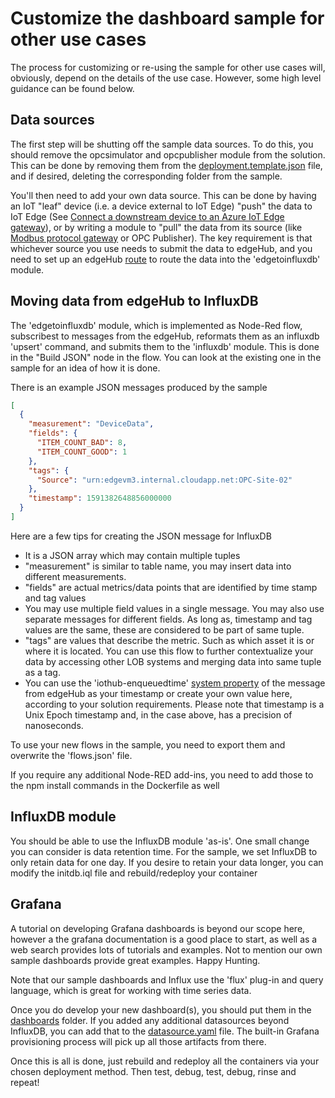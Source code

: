 # Customize the dashboard sample for other use cases

The process for customizing or re-using the sample for other use cases will, obviously, depend on the details of the use case.  However, some high level guidance can be found below.

## Data sources

The first step will be shutting off the sample data sources. To do this, you should remove the opcsimulator and opcpublisher module from the solution. This can be done by removing them from the [deployment.template.json](/deployment.template.json) file, and if desired, deleting the corresponding folder from the sample.

You'll then need to add your own data source.  This can be done by having an IoT "leaf" device (i.e. a device external to IoT Edge) "push" the data to IoT Edge (See [Connect a downstream device to an Azure IoT Edge gateway](https://docs.microsoft.com/en-us/azure/iot-edge/how-to-connect-downstream-device)), or by writing a module to "pull" the data from its source (like [Modbus protocol gateway](https://docs.microsoft.com/en-us/azure/iot-edge/deploy-modbus-gateway) or OPC Publisher).  The key requirement is that whichever source you use needs to submit the data to edgeHub, and you need to set up an edgeHub [route](https://docs.microsoft.com/en-us/azure/iot-edge/module-composition#declare-routes) to route the data into the 'edgetoinfluxdb' module.

## Moving data from edgeHub to InfluxDB

The 'edgetoinfluxdb' module, which is implemented as Node-Red flow, subscribest to messages from the edgeHub, reformats them as an influxdb 'upsert' command, and submits them to the 'influxdb' module.  This is done in the "Build JSON" node in the flow. You can look at the existing one in the sample for an idea of how it is done.

There is an example JSON messages produced by the sample

```json
[
  {
    "measurement": "DeviceData",
    "fields": {
      "ITEM_COUNT_BAD": 8,
      "ITEM_COUNT_GOOD": 1
    },
    "tags": {
      "Source": "urn:edgevm3.internal.cloudapp.net:OPC-Site-02"
    },
    "timestamp": 1591382648856000000
  }
]
```

Here are a few tips for creating the JSON message for InfluxDB

- It is a JSON array which may contain multiple tuples
- "measurement" is similar to table name, you may insert data into different measurements.
- "fields" are actual metrics/data points that are identified by time stamp and tag values
- You may use multiple field values in a single message. You may also use separate messages for different fields. As long as, timestamp and tag values are the same, these are considered to be part of same tuple.
- "tags" are values that describe the metric. Such as which asset it is or where it is located. You can use this flow to further contextualize your data by accessing other LOB systems and merging data into same tuple as a tag.
- You can use the 'iothub-enqueuedtime' [system property](https://docs.microsoft.com/en-us/azure/iot-hub/iot-hub-devguide-messages-construct#system-properties-of-d2c-iot-hub-messages) of the message from edgeHub as your timestamp or create your own value here, according to your solution requirements.  Please note that timestamp is a Unix Epoch timestamp and, in the case above, has a precision of nanoseconds.

To use your new flows in the sample, you need to export them and overwrite the 'flows.json' file.  

If you require any additional Node-RED add-ins, you need to add those to the npm install commands in the Dockerfile as well

## InfluxDB module

You should be able to use the InfluxDB module 'as-is'. One small change you can consider is data retention time. For the sample, we set InfluxDB to only retain data for one day. If you desire to retain your data longer, you can modify the initdb.iql file and rebuild/redeploy your container

## Grafana

A tutorial on developing Grafana dashboards is beyond our scope here, however a the grafana documentation is a good place to start, as well as a web search provides lots of tutorials and examples. Not to mention our own sample dashboards provide great examples. Happy Hunting.

Note that our sample dashboards and Influx use the 'flux' plug-in and query language, which is great for working with time series data.

Once you do develop your new dashboard(s), you should put them in the [dashboards](/modules/grafana/grafana-provisioning) folder. If you added any additional datasources beyond InfluxDB, you can add that to the [datasource.yaml](/modules/grafana/grafana-provisioning/datasources/datasource.yml) file. The built-in Grafana provisioning process will pick up all those artifacts from there.

Once this is all is done, just rebuild and redeploy all the containers via your chosen deployment method.  Then test, debug, test, debug, rinse and repeat!

